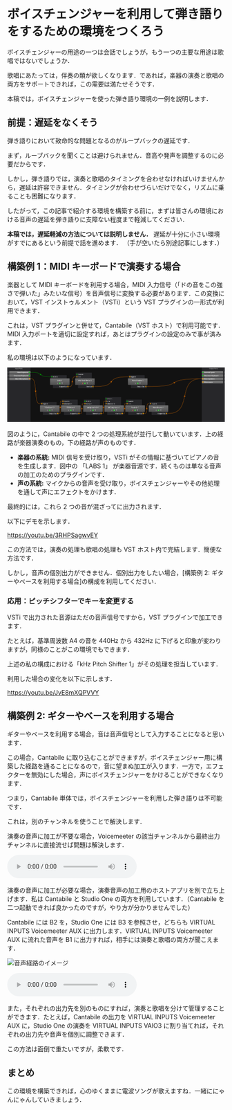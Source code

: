 # ボイスチェンジャーを利用して弾き語りをするための環境をつくろう

ボイスチェンジャーの用途の一つは会話でしょうが，もう一つの主要な用途は歌唱ではないでしょうか．

歌唱にあたっては，伴奏の類が欲しくなります．であれば，楽器の演奏と歌唱の両方をサポートできれば，この需要は満たせそうです．

本稿では，ボイスチェンジャーを使った弾き語り環境の一例を説明します．

## 前提：遅延をなくそう

弾き語りにおいて致命的な問題となるのがループバックの遅延です．

まず，ループバックを聞くことは避けられません．音高や発声を調整するのに必要だからです．

しかし，弾き語りでは，演奏と歌唱のタイミングを合わせなければいけませんから，遅延は許容できません．タイミングが合わせづらいだけでなく，リズムに乗ることも困難になります．

したがって，この記事で紹介する環境を構築する前に，まずは皆さんの環境における音声の遅延を弾き語りに支障ない程度まで軽減してください．

**本稿では，遅延軽減の方法については説明しません．** 遅延が十分に小さい環境がすでにあるという前提で話を進めます．
（手が空いたら別途記事にします．）

## 構築例 1：MIDI キーボードで演奏する場合

楽器として MIDI キーボードを利用する場合，MIDI 入力信号（「ドの音をこの強さで弾いた」みたいな信号）を音声信号に変換する必要があります．この変換において，VST インストゥルメント（VSTi）という VST プラグインの一形式が利用できます．

これは，VST プラグインと併せて，Cantabile（VST ホスト）で利用可能です．MIDI 入力ポートを適切に設定すれば，あとはプラグインの設定のみで事が済みます．

私の環境は以下のようになっています．

![私のCantabileの設定](images/my_cantabile_settings.png)

図のように，Cantabile の中で 2 つの処理系統が並行して動いています．上の経路が楽器演奏のもの，下の経路が声のものです．

- **楽器の系統:** MIDI 信号を受け取り，VSTi がその情報に基づいてピアノの音を生成します．図中の 「LABS 1」 が楽器音源です．続くものは単なる音声の加工のためのプラグインです．
- **声の系統:** マイクからの音声を受け取り，ボイスチェンジャーやその他処理を通して声にエフェクトをかけます．

最終的には，これら 2 つの音が混ざってに出力されます．

以下にデモを示します．

<https://youtu.be/3RHPSagwvEY>

この方法では，演奏の処理も歌唱の処理も VST ホスト内で完結します．簡便な方法です．

しかし，音声の個別出力ができません．個別出力をしたい場合，[構築例 2: ギターやベースを利用する場合]の構成を利用してください．

### 応用：ピッチシフターでキーを変更する

VSTi で出力された音源はただの音声信号ですから，VST プラグインで加工できます．

たとえば，基準周波数 A4 の音を 440Hz から 432Hz に下げると印象が変わりますが，同様のことがこの環境でもできます．

上述の私の構成における「kHz Pitch Shifter 1」がその処理を担当しています．

利用した場合の変化を以下に示します．

<https://youtu.be/JvE8mXQPVVY>

## 構築例 2: ギターやベースを利用する場合

ギターやベースを利用する場合，音は音声信号として入力することになると思います．

この場合，Cantabile に取り込むことができますが，ボイスチェンジャー用に構築した経路を通ることになるので，音に望まぬ加工が入ります．一方で，エフェクターを無効にした場合，声にボイスチェンジャーをかけることができなくなります．

つまり，Cantabile 単体では，ボイスチェンジャーを利用した弾き語りは不可能です．

これは，別のチャンネルを使うことで解決します．

演奏の音声に加工が不要な場合，Voicemeeter の該当チャンネルから最終出力チャンネルに直接流せば問題は解決します．

![ギターの弾き語り？](sounds/demo_raw.mp3)

演奏の音声に加工が必要な場合，演奏音声の加工用のホストアプリを別で立ち上げます．私は Cantabile と Studio One の両方を利用しています．（Cantabile を二つ起動できれば良かったのですが，やり方が分かりませんでした）

Cantabile には B2 を，Studio One には B3 を参照させ，どちらも VIRTUAL INPUTS Voicemeeter AUX に出力します．VIRTUAL INPUTS Voicemeeter AUX に流れた音声を B1 に出力すれば，相手には演奏と歌唱の両方が聞こえます．

![音声経路のイメージ](images/voicemeeter_rout_for_music.png)

![エフェクトをかけたギターの弾き語り？](sounds/demo_effected.mp3)

また，それぞれの出力先を別のものにすれば，演奏と歌唱を分けて管理することができます．たとえば，Cantabile の出力を VIRTUAL INPUTS Voicemeeter AUX に，Studio One の演奏を VIRTUAL INPUTS VAIO3 に割り当てれば，それぞれの出力先や音声を個別に調整できます．

この方法は面倒で重たいですが，柔軟です．

## まとめ

この環境を構築できれば，心のゆくままに電波ソングが歌えますね．一緒ににゃんにゃんしていきましょう．
